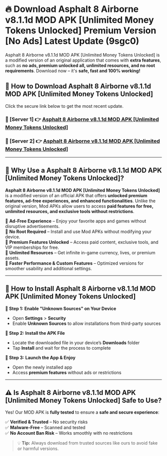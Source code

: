 # 🔥 Download Asphalt 8 Airborne v8.1.1d MOD APK [Unlimited Money Tokens Unlocked] Premium Version [No Ads] Latest Update (9sgc0) 

Asphalt 8 Airborne v8.1.1d MOD APK [Unlimited Money Tokens Unlocked] is a modified version of an original application that comes with **extra features**, such as **no ads, premium unlocked all, unlimited resources, and no root requirements**. Download now – it's **safe, fast and 100% working!**

## **📱 How to Download Asphalt 8 Airborne v8.1.1d MOD APK [Unlimited Money Tokens Unlocked]**  

Click the secure link below to get the most recent update.  

 ### **📌 [Server 1] 👉** [Asphalt 8 Airborne v8.1.1d MOD APK [Unlimited Money Tokens Unlocked]](https://apkcomod.com?title=Asphalt_8_Airborne_v8.1.1d_MOD_APK_[Unlimited_Money_Tokens_Unlocked])

 ### **📌 [Server 2] 👉** [Asphalt 8 Airborne v8.1.1d MOD APK [Unlimited Money Tokens Unlocked]](https://apkcomod.com?title=Asphalt_8_Airborne_v8.1.1d_MOD_APK_[Unlimited_Money_Tokens_Unlocked])

---

## **🤖 Why Use a Asphalt 8 Airborne v8.1.1d MOD APK [Unlimited Money Tokens Unlocked]?**  

**Asphalt 8 Airborne v8.1.1d MOD APK [Unlimited Money Tokens Unlocked]** is a modified version of an official APK that offers **unlocked premium features, ad-free experiences, and enhanced functionalities**. Unlike the original version, Mod APKs allow users to access **paid features for free, unlimited resources, and exclusive tools without restrictions**.

🔽 **Ad-Free Experience** – Enjoy your favorite apps and games without disruptive advertisements.  
🔽 **No Root Required** – Install and use Mod APKs without modifying your device.  
🔽 **Premium Features Unlocked** – Access paid content, exclusive tools, and VIP memberships for free.  
🔽 **Unlimited Resources** – Get infinite in-game currency, lives, or premium assets.  
🔽 **Faster Performance & Custom Features** – Optimized versions for smoother usability and additional settings.  

---

## **🚀 How to Install Asphalt 8 Airborne v8.1.1d MOD APK [Unlimited Money Tokens Unlocked]**  

**🔹 Step 1:** **Enable "Unknown Sources" on Your Device**  
- Open **Settings** > **Security**  
- Enable **Unknown Sources** to allow installations from third-party sources  

**🔹 Step 2:** **Install the APK File**  
- Locate the downloaded file in your device’s **Downloads** folder  
- Tap **Install** and wait for the process to complete  

**🔹 Step 3:** **Launch the App & Enjoy**  
- Open the newly installed app  
- Access **premium features** without ads or restrictions  

---

## **⚠️ Is Asphalt 8 Airborne v8.1.1d MOD APK [Unlimited Money Tokens Unlocked] Safe to Use?**  

Yes! Our MOD APK is **fully tested** to ensure a **safe and secure experience**:

✅ **Verified & Trusted** – No security risks  
✅ **Malware-Free** – Scanned and tested  
✅ **No Account Ban Risk** – Works smoothly with no restrictions  

> 💡 **Tip:** Always download from trusted sources like ours to avoid fake or harmful versions.